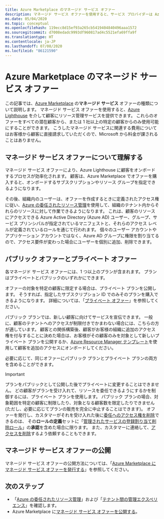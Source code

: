 ```yaml
---
title: Azure Marketplace のマネージド サービス オファー
description: マネージド サービス オファーを使用すると、サービス プロバイダーは Azure Marketplace の顧客にリソース管理オファーを販売できます。
ms.date: 05/04/2020
ms.topic: conceptual
ms.openlocfilehash: 119ecc8d15ef93a265cb5419404840496aaa1572
ms.sourcegitcommit: d7008edadc9993df960817ad4c5521efa69ffa9f
ms.translationtype: HT
ms.contentlocale: ja-JP
ms.lasthandoff: 07/08/2020
ms.locfileid: "86121590"
---
```

# <a name="managed-service-offers-in-azure-marketplace"></a>Azure Marketplace のマネージド サービス オファー

この記事では、[Azure Marketplace](https://azuremarketplace.microsoft.com) の**マネージド サービス** オファーの種類について説明します。 マネージド サービス オファーを使用すると、[Azure Lighthouse](../overview.md) を介して顧客にリソース管理サービスを提供できます。 これらのオファーをすべての潜在顧客から、または 1 社以上の特定の顧客からのみ使用可能にすることができます。 こうしたマネージド サービスに関連する費用についてはお客様から顧客に直接請求していただくので、Microsoft から料金が課されることはありません。

## <a name="understand-managed-service-offers"></a>マネージド サービス オファーについて理解する

マネージド サービス オファーにより、Azure Lighthouse に顧客をオンボードするプロセスが効率化されます。 顧客は、Azure Marketplace でオファーを購入すると、オンボードするサブスクリプションやリソース グループを指定できるようになります。

その後、組織内のユーザーは、オファーを作成するときに定義されたアクセス権に従い、[Azure の委任されたリソース管理](azure-delegated-resource-management.md)を使用して、組織のテナント内からそれらのリソースに対して作業できるようになります。 これは、顧客のリソースにアクセスできる Azure Active Directory (Azure AD) ユーザー、グループ、サービス プリンシパルが指定されているマニフェストと、それらのアクセス レベルが定義されているロールを通じて行われます。 個々のユーザー アカウントやアプリケーション アカウントではなく、Azure AD グループに権限を割り当てるので、アクセス要件が変わった場合にユーザーを個別に追加、削除できます。

## <a name="public-and-private-offers"></a>パブリック オファーとプライベート オファー

各マネージド サービス オファーには、1 つ以上のプランが含まれます。 プランはプライベートとパブリックのいずれかにできます。

オファーの対象を特定の顧客に限定する場合は、プライベート プランを公開します。 そうすれば、指定したサブスクリプション ID でのみそのプランを購入できるようになります。 詳細については、「[プライベート オファー](../../marketplace/private-offers.md)」を参照してください。

パブリック プランでは、新しい顧客に向けてサービスを宣伝できます。 一般に、顧客のテナントへのアクセスが制限付きでかまわない場合には、こちらの方が適しています。 顧客との関係構築後、顧客がお客様の組織に追加のアクセス権を付与することに決めた場合は、お客様がその顧客のみを対象として新しいプライベート プランを公開するか、[Azure Resource Manager テンプレート](../how-to/onboard-customer.md)を使用して顧客を追加のアクセスにオンボードしてください。

必要に応じて、同じオファーにパブリック プランとプライベート プランの両方を含めることができます。

> [!IMPORTANT]
> プランをパブリックとして公開した後でプライベートに変更することはできません。 どの顧客がプランを受け入れて、リソースを委任できるようにするかを制御するには、プライベート プランを使用します。 パブリック プランの場合、対象範囲を特定の顧客に制限したり、対象となる顧客数を限定したりできません (ただし、必要に応じてプランの販売を完全に中止することはできます)。 オファーを発行し、カスタマーがそれを受け入れた後に[委任へのアクセス権を削除](../how-to/remove-delegation.md)できるのは、 その**ロールの定義**セットに「[管理されたサービスの登録割り当て削除ロール](../../role-based-access-control/built-in-roles.md#managed-services-registration-assignment-delete-role)」の**承認**を含めた場合に限ります。 また、カスタマーに連絡して、[アクセスを削除](../how-to/view-manage-service-providers.md#add-or-remove-service-provider-offers)するよう依頼することもできます。

## <a name="publish-managed-service-offers"></a>マネージド サービス オファーの公開

マネージド サービス オファーの公開方法については、「[Azure Marketplace にマネージド サービス オファーを発行する](../how-to/publish-managed-services-offers.md)」を参照してください。

## <a name="next-steps"></a>次のステップ

- 「[Azure の委任されたリソース管理](azure-delegated-resource-management.md)」および「[テナント間の管理エクスペリエンス](cross-tenant-management-experience.md)」を確認します。
- Azure Marketplace に[マネージド サービス オファーを公開する](../how-to/publish-managed-services-offers.md)。
